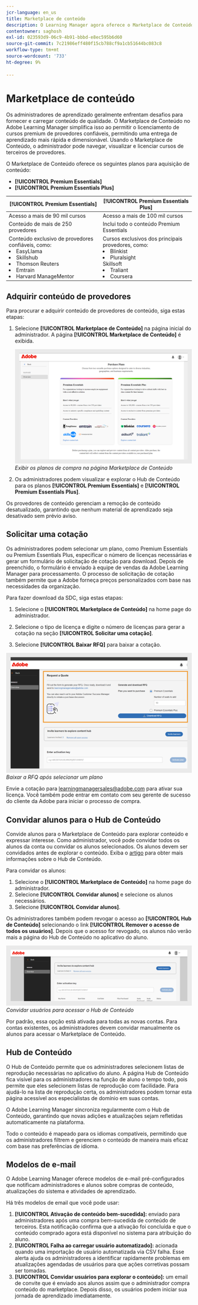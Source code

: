 ```yaml
---
jcr-language: en_us
title: Marketplace de conteúdo
description: O Learning Manager agora oferece o Marketplace de Conteúdo para que você explore e compre treinamentos. Explore mais de 70.000 cursos que abrangem uma grande variedade de tópicos disponíveis em vários formatos. Escolha entre listas de reprodução selecionadas que atendem a uma grande variedade de funções e às suas necessidades de aprendizado e requalificação.
contentowner: saghosh
exl-id: 023593d9-06c9-4b91-bbbd-e8ec595b6d60
source-git-commit: 7c21986eff480f15cb788cf9a1cb51644bc083c8
workflow-type: tm+mt
source-wordcount: '733'
ht-degree: 9%

---
```


# Marketplace de conteúdo

Os administradores de aprendizado geralmente enfrentam desafios para fornecer e carregar conteúdo de qualidade. O Marketplace de Conteúdo no Adobe Learning Manager simplifica isso ao permitir o licenciamento de cursos premium de provedores confiáveis, permitindo uma entrega de aprendizado mais rápida e dimensionável. Usando o Marketplace de Conteúdo, o administrador pode navegar, visualizar e licenciar cursos de terceiros de provedores.

O Marketplace de Conteúdo oferece os seguintes planos para aquisição de conteúdo:

* **[!UICONTROL Premium Essentials]**
* **[!UICONTROL Premium Essentials Plus]**

| **[!UICONTROL Premium Essentials]** | **[!UICONTROL Premium Essentials Plus]** |
|---|---|
| Acesso a mais de 90 mil cursos | Acesso a mais de 100 mil cursos |
| Conteúdo de mais de 250 provedores | Inclui todo o conteúdo Premium Essentials |
| Conteúdo exclusivo de provedores confiáveis, como:<li>EasyLlama</li><li>Skillshub</li><li>Thomson Reuters</li><li>Emtrain</li><li>Harvard ManageMentor</li> | Cursos exclusivos dos principais provedores, como: <li>Blinkist</li><li>Pluralsight</li>Skillsoft</li><li>Traliant</li><li>Coursera</li> |

<!--**[!UICONTROL Premium Essentials]**:
A cost-effective solution designed to enhance employee engagement. 

* Access to over 90,000 courses
* Content from more than 250 providers
* Focus on compliance and skill improvement
* Exclusive content from trusted providers such as:
   * EasyLlama
   * Skillshub
   * Thomson Reuters
   * Emtrain
   * Harvard ManageMentor

**[!UICONTROL Premium Essentials Plus]**:

* Access to more than 100,000 courses
* Includes all Premium Essentials content
* Exclusive courses from top providers like:
   * Blinkist
   * Pluralsight
   * Skillsoft
   * Traliant
   * Coursera

Select the plan that best meets your organization's learning goals and budget.-->

## Adquirir conteúdo de provedores

Para procurar e adquirir conteúdo de provedores de conteúdo, siga estas etapas:

1. Selecione **[!UICONTROL Marketplace de Conteúdo]** na página inicial do administrador. A página **[!UICONTROL Marketplace de Conteúdo]** é exibida.

   ![](assets/purchase-plans.png)
   _Exibir os planos de compra na página Marketplace de Conteúdo_

2. Os administradores podem visualizar e explorar o Hub de Conteúdo para os planos **[!UICONTROL Premium Essentials]** e **[!UICONTROL Premium Essentials Plus]**.

Os provedores de conteúdo gerenciam a remoção de conteúdo desatualizado, garantindo que nenhum material de aprendizado seja desativado sem prévio aviso.

<!--Learning Manager now offers Content Marketplace for you to explore and purchase trainings. Explore 70,000+ courses that cover a wide range of topics, available in multiple formats. Choose from curated playlists that cater to a vast variety of roles and meet your learning and upskilling needs.

In the Administrator app, there is a new option **[!UICONTROL Content Marketplace]**, which you'll find on the left panel.

Users can purchase from curated playlists covering various topics or purchase the entire catalog. 

On the page, you can see two tiles, Enterprise Training and Creative Cloud Training. The first tile launches the marketplace, using which you can acquire courses for your learners. The latter launches the content catalog.

The Enterprise Training page in the Administrator app enables you to invite users and download the Express Interest report, and also purchase the entire catalog or curated playlist.-->

## Solicitar uma cotação

Os administradores podem selecionar um plano, como Premium Essentials ou Premium Essentials Plus, especificar o número de licenças necessárias e gerar um formulário de solicitação de cotação para download. Depois de preenchido, o formulário é enviado à equipe de vendas da Adobe Learning Manager para processamento. O processo de solicitação de cotação também permite que a Adobe forneça preços personalizados com base nas necessidades da organização.

Para fazer download da SDC, siga estas etapas:

1. Selecione o **[!UICONTROL Marketplace de Conteúdo]** na home page do administrador.

2. Selecione o tipo de licença e digite o número de licenças para gerar a cotação na seção **[!UICONTROL Solicitar uma cotação]**.

3. Selecione **[!UICONTROL Baixar RFQ]** para baixar a cotação.

![](assets/purchase-plans-go1.png)
_Baixar a RFQ após selecionar um plano_

Envie a cotação para [learningmanagersales@adobe.com](mailto:learningmanagersales@adobe.com) para ativar sua licença. Você também pode entrar em contato com seu gerente de sucesso do cliente da Adobe para iniciar o processo de compra.

## Convidar alunos para o Hub de Conteúdo

Convide alunos para o Marketplace de Conteúdo para explorar conteúdo e expressar interesse. Como administrador, você pode convidar todos os alunos da conta ou convidar os alunos selecionados. Os alunos devem ser convidados antes de explorar o conteúdo. Exiba o [artigo](/help/migrated/administrators/feature-summary/content-marketplace.md#content-hub) para obter mais informações sobre o Hub de Conteúdo.

Para convidar os alunos:

1. Selecione o **[!UICONTROL Marketplace de Conteúdo]** na home page do administrador.
2. Selecione **[!UICONTROL Convidar alunos]** e selecione os alunos necessários.
3. Selecione **[!UICONTROL Convidar alunos]**.

Os administradores também podem revogar o acesso ao **[!UICONTROL Hub de Conteúdo]** selecionando o link **[!UICONTROL Remover o acesso de todos os usuários]**. Depois que o acesso for revogado, os alunos não verão mais a página do Hub de Conteúdo no aplicativo do aluno.

![](assets/invite-users.png)
_Convidar usuários para acessar o Hub de Conteúdo_

Por padrão, essa opção está ativada para todas as novas contas. Para contas existentes, os administradores devem convidar manualmente os alunos para acessar o Marketplace de Conteúdo.

<!--## Purchase

You get unlimited access to the entire library of courses. Click the **[!UICONTROL Purchase]** button to download a Purchase Request form.

![](assets/purchase-request.png)

*Enter the number of seats to purchase*

Specify the number of seats for which you want to purchase the courses for. Download the purchase request form and then send the form to the sales team of Learning Manager.

The team will then validate the information and then generate a key, which will be provided to you. This is the activation key using which you'll grant access to your users to the content offering.

After the key is generated by the CSAM team, the Administrator can use the key to import the courses, and migrate the courses into the existing catalog or the new catalog.

During migration of courses, the status displays as **[!UICONTROL Importing Courses]**. Once the migration completes, the Administrator gets a notification that migration is complete and successful.

The **[!UICONTROL Licenses]** section then displays all the licenses that are acquired for the account.

The Administrator can see the links of the purchased catalogs in the Catalog Overview page.

Once the courses are added to the catalog, the Administrator can then grant access to the trainings to various user or user groups.

![](assets/licenses.png)

*Grant access to training to users and user groups*-->

<!--## Express interest report

When a learner clicks Express interest to Catalog in the Learner app, the interest is recorded in an Express interest report. The Administrator can download the report. The report (csv) contains the following fields:

* Name of the catalog
* Number of users expressing interest
* Email of the user expressing interest-->

## Hub de Conteúdo

O Hub de Conteúdo permite que os administradores selecionem listas de reprodução necessárias no aplicativo do aluno. A página Hub de Conteúdo fica visível para os administradores na função de aluno o tempo todo, pois permite que eles selecionem listas de reprodução com facilidade. Para ajudá-lo na lista de reprodução certa, os administradores podem tornar esta página acessível aos especialistas de domínio em suas contas.

O Adobe Learning Manager sincroniza regularmente com o Hub de Conteúdo, garantindo que novas adições e atualizações sejam refletidas automaticamente na plataforma.

Todo o conteúdo é mapeado para os idiomas compatíveis, permitindo que os administradores filtrem e gerenciem o conteúdo de maneira mais eficaz com base nas preferências de idioma.

## Modelos de e-mail

O Adobe Learning Manager oferece modelos de e-mail pré-configurados que notificam administradores e alunos sobre compras de conteúdo, atualizações do sistema e atividades de aprendizado.

Há três modelos de email que você pode usar:

1. **[!UICONTROL Ativação de conteúdo bem-sucedida]:** enviado para administradores após uma compra bem-sucedida de conteúdo de terceiros. Esta notificação confirma que a ativação foi concluída e que o conteúdo comprado agora está disponível no sistema para atribuição do aluno.
2. **[!UICONTROL Falha ao carregar usuário automatizado]:** acionada quando uma importação de usuário automatizada via CSV falha. Esse alerta ajuda os administradores a identificar rapidamente problemas em atualizações agendadas de usuários para que ações corretivas possam ser tomadas.
3. **[!UICONTROL Convidar usuários para explorar o conteúdo]:** um email de convite que é enviado aos alunos assim que o administrador compra conteúdo do marketplace. Depois disso, os usuários podem iniciar sua jornada de aprendizado imediatamente.

<!--Purchased courses cannot be added in recurring certificates.
Purchased courses cannot be shared to peer accounts.
Purchased courses can be consumed by all users who get access to it. Configure the catalog visibility to restrict the visibility of purchased courses to limited users.
Purchased courses cannot be consumed once the activation key expires. Please purchase/activate another key to allow consumption.-->

<!--## Content Hub in Content Marketplace

Content Hub allows Administrators and Subject Matter Experts (SMEs) to shortlist required playlists from learner app. Once shortlisted, Admins can download the Purchase Request Form and share it with the Adobe Sales agent.

An Admin can invite SMEs to shortlist the playlist which they are interested in. 

![](assets/content-hub.png)

*Launch Content Hub from the marketplace*

Content Hub is available in Learner role for all Administrators. Administrators allow SMEs to shortlist the playlist which they are interested in purchasing.

The Content Hub page is visible to Administrators in their learner role all the time as it allows them to shortlist playlists easily. To help you in shortlisting the right playlist, Admins can make this page accessible to limited Subject matter experts in their account. Just visit the Enterprise Training page on Admin side and take steps to provide access.  

![](assets/content-hub-resources.png)

*View resources in the Content hub*

Learning Manager also enables Administrators to download a shortlisted playlist and share it with Adobe Sales team. Before downloading the shortlist, visit the Content Hub and shortlist a playlist by adding a playlist to your library. 

Then as Administrator, click **[!UICONTROL Content Marketplace]** > **[!UICONTROL Enterprise Training]** > **[!UICONTROL Purchase section]** > **[!UICONTROL Curated Playlists]**. Click the **[!UICONTROL Purchase]** button to download the Purchase request form which contains the details of your shortlisted playlist.

![](assets/download-purchase-request.png)

*Download the Purchase Request form*

The courses and Playlist which you see in the Content Hub are the same as what you see in the Content Marketplace. Content Hub simply provides an ability for Administrators and limited SMEs to shortlist playlist easily for purchase.-->
